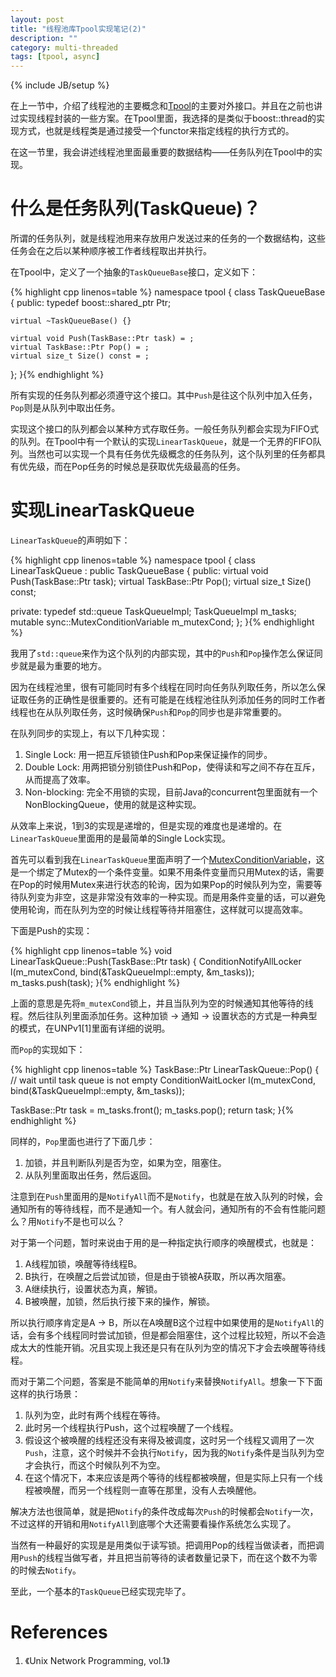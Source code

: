 ```yaml
---
layout: post
title: "线程池库Tpool实现笔记(2)"
description: ""
category: multi-threaded
tags: [tpool, async]
---
```

{% include JB/setup %}

在上一节中，介绍了线程池的主要概念和[Tpool][12]的主要对外接口。并且在之前也讲过实现线程封装的一些方案。在Tpool里面，我选择的是类似于boost::thread的实现方式，也就是线程类是通过接受一个functor来指定线程的执行方式的。

在这一节里，我会讲述线程池里面最重要的数据结构——任务队列在Tpool中的实现。

# 什么是任务队列(TaskQueue)？

所谓的任务队列，就是线程池用来存放用户发送过来的任务的一个数据结构，这些任务会在之后以某种顺序被工作者线程取出并执行。

在Tpool中，定义了一个抽象的`TaskQueueBase`接口，定义如下：

{% highlight cpp linenos=table %}
namespace tpool {
  class TaskQueueBase {
  public:
	typedef boost::shared_ptr Ptr;

	virtual ~TaskQueueBase() {}

	virtual void Push(TaskBase::Ptr task) = ;
	virtual TaskBase::Ptr Pop() = ;
	virtual size_t Size() const = ;
  };
}{% endhighlight %}

所有实现的任务队列都必须遵守这个接口。其中`Push`是往这个队列中加入任务，`Pop`则是从队列中取出任务。

实现这个接口的队列都会以某种方式存取任务。一般任务队列都会实现为FIFO式的队列。在Tpool中有一个默认的实现`LinearTaskQueue`，就是一个无界的FIFO队列。当然也可以实现一个具有任务优先级概念的任务队列，这个队列里的任务都具有优先级，而在Pop任务的时候总是获取优先级最高的任务。

# 实现LinearTaskQueue

`LinearTaskQueue`的声明如下：

{% highlight cpp linenos=table %}
namespace tpool {
  class LinearTaskQueue : public TaskQueueBase {
  public:
	virtual void Push(TaskBase::Ptr task);
	virtual TaskBase::Ptr Pop();
	virtual size_t Size() const;

  private:
	typedef std::queue TaskQueueImpl;
	TaskQueueImpl m_tasks;
	mutable sync::MutexConditionVariable m_mutexCond;
  };
}{% endhighlight %}

我用了`std::queue`来作为这个队列的内部实现，其中的`Push`和`Pop`操作怎么保证同步就是最为重要的地方。

因为在线程池里，很有可能同时有多个线程在同时向任务队列取任务，所以怎么保证取任务的正确性是很重要的。还有可能是在线程池往队列添加任务的同时工作者线程也在从队列取任务，这时候确保`Push`和`Pop`的同步也是非常重要的。

在队列同步的实现上，有以下几种实现：

1.  Single Lock: 用一把互斥锁锁住Push和Pop来保证操作的同步。
2.  Double Lock: 用两把锁分别锁住Push和Pop，使得读和写之间不存在互斥，从而提高了效率。
3.  Non-blocking: 完全不用锁的实现，目前Java的concurrent包里面就有一个NonBlockingQueue，使用的就是这种实现。

从效率上来说，1到3的实现是递增的，但是实现的难度也是递增的。在`LinearTaskQueue`里面用的是最简单的Single Lock实现。

首先可以看到我在`LinearTaskQueue`里面声明了一个[MutexConditionVariable][16]，这是一个绑定了Mutex的一个条件变量。如果不用条件变量而只用Mutex的话，需要在Pop的时候用Mutex来进行状态的轮询，因为如果Pop的时候队列为空，需要等待队列变为非空，这是非常没有效率的一种实现。而是用条件变量的话，可以避免使用轮询，而在队列为空的时候让线程等待并阻塞住，这样就可以提高效率。

下面是Push的实现：

{% highlight cpp linenos=table %}
void LinearTaskQueue::Push(TaskBase::Ptr task)
{
  ConditionNotifyAllLocker l(m_mutexCond,
				 bind(&TaskQueueImpl::empty, &m_tasks));
  m_tasks.push(task);
}{% endhighlight %}

上面的意思是先将`m_mutexCond`锁上，并且当队列为空的时候通知其他等待的线程。然后往队列里面添加任务。这种加锁 → 通知 → 设置状态的方式是一种典型的模式，在UNPv1\[1\]里面有详细的说明。

而`Pop`的实现如下：

{% highlight cpp linenos=table %}
TaskBase::Ptr LinearTaskQueue::Pop()
{
  // wait until task queue is not empty
  ConditionWaitLocker l(m_mutexCond,
			bind(&TaskQueueImpl::empty, &m_tasks));

  TaskBase::Ptr task = m_tasks.front();
  m_tasks.pop();
  return task;
}{% endhighlight %}

同样的，`Pop`里面也进行了下面几步：

1.  加锁，并且判断队列是否为空，如果为空，阻塞住。
2.  从队列里面取出任务，然后返回。

注意到在`Push`里面用的是`NotifyAll`而不是`Notify`，也就是在放入队列的时候，会通知所有的等待线程，而不是通知一个。有人就会问，通知所有的不会有性能问题么？用`Notify`不是也可以么？

对于第一个问题，暂时来说由于用的是一种指定执行顺序的唤醒模式，也就是：

1.  A线程加锁，唤醒等待线程B。
2.  B执行，在唤醒之后尝试加锁，但是由于锁被A获取，所以再次阻塞。
3.  A继续执行，设置状态为真，解锁。
4.  B被唤醒，加锁，然后执行接下来的操作，解锁。

所以执行顺序肯定是A → B，所以在A唤醒B这个过程中如果使用的是`NotifyAll`的话，会有多个线程同时尝试加锁，但是都会阻塞住，这个过程比较短，所以不会造成太大的性能开销。况且实现上我还是只有在队列为空的情况下才会去唤醒等待线程。

而对于第二个问题，答案是不能简单的用`Notify`来替换`NotifyAll`。想象一下下面这样的执行场景：

1.  队列为空，此时有两个线程在等待。
2.  此时另一个线程执行Push，这个过程唤醒了一个线程。
3.  假设这个被唤醒的线程还没有来得及被调度，这时另一个线程又调用了一次`Push`，注意，这个时候并不会执行`Notify`，因为我的`Notify`条件是当队列为空才会执行，而这个时候队列不为空。
4.  在这个情况下，本来应该是两个等待的线程都被唤醒，但是实际上只有一个线程被唤醒，而另一个线程则一直等在那里，没有人去唤醒他。

解决方法也很简单，就是把`Notify`的条件改成每次`Push`的时候都会`Notify`一次，不过这样的开销和用`NotifyAll`到底哪个大还需要看操作系统怎么实现了。

当然有一种最好的实现是是用类似于读写锁。把调用Pop的线程当做读者，而把调用`Push`的线程当做写者，并且把当前等待的读者数量记录下，而在这个数不为零的时候去`Notify`。

至此，一个基本的`TaskQueue`已经实现完毕了。

# References

1.  《Unix Network Programming, vol.1》


[12]: https://github.com/airekans/Tpool
[16]: https://github.com/airekans/Tpool/blob/master/include/ConditionVariable.h "ConditionVariable的实现"


